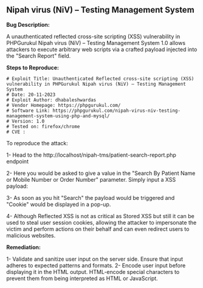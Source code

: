 ## Nipah virus (NiV) – Testing Management System


**Bug Description:**

A unauthenticated reflected cross-site scripting (XSS) vulnerability in PHPGurukul Nipah virus (NiV) – Testing Management System 1.0 allows attackers to execute arbitrary web scripts via a crafted payload injected into the "Search Report" field.

**Steps to Reproduce:** 

```
# Exploit Title: Unauthenticated Reflected cross-site scripting (XSS) vulnerability in PHPGurukul Nipah virus (NiV) – Testing Management System
# Date: 20-11-2023
# Exploit Author: dhabaleshwardas
# Vendor Homepage: https://phpgurukul.com/
# Software Link: https://phpgurukul.com/nipah-virus-niv-testing-management-system-using-php-and-mysql/
# Version: 1.0
# Tested on: firefox/chrome
# CVE : 
```


To reproduce the attack:

1- Head to the http://localhost/nipah-tms/patient-search-report.php endpoint 

2- Here you would be asked to give a value in the "Search By Patient Name or Mobile Number or Order Number" parameter. Simply input a XSS payload:  <script>alert(document.cookie)</script>

3- As soon as you hit "Search" the payload would be triggered and "Cookie" would be displayed in a pop-up.

4- Although Reflected XSS is not as critical as Stored XSS but still it can be used to steal user session cookies, allowing the attacker to impersonate the victim and perform actions on their behalf and can even redirect users to malicious websites. 

**Remediation:** 

1- Validate and sanitize user input on the server side. Ensure that input adheres to expected patterns and formats.
2- Encode user input before displaying it in the HTML output. HTML-encode special characters to prevent them from being interpreted as HTML or JavaScript.
